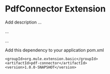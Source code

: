 # PdfConnector Extension

Add description ...


...


...


Add this dependency to your application pom.xml

```
<groupId>org.mule.extension.basic</groupId>
<artifactId>pdf-connector</artifactId>
<version>1.0.0-SNAPSHOT</version>
```
